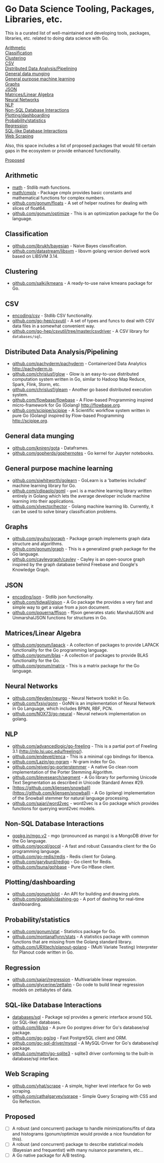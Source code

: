 # Go Data Science Tooling, Packages, Libraries, etc.

This is a curated list of well-maintained and developing tools, packages, libraries, etc. related to doing data science with Go.

[Arithmetic](README.md#arithmetic)  
[Classification](README.md#classification)  
[Clustering](README.md#clustering)  
[CSV](README.md#csv)  
[Distributed Data Analysis/Pipelining](README.md#distributed-data-analysispipelining)  
[General data munging](README.md#general-data-munging)  
[General purpose machine learning](README.md#general-purpose-machine-learning)  
[Graphs](README.md#graphs)  
[JSON](README.md#json)  
[Matrices/Linear Algebra](README.md#matriceslinear-algebra)  
[Neural Networks](README.md#neural-networks)  
[NLP](README.md#nlp)  
[Non-SQL Database Interactions](README.md#non-sql-database-interactions)  
[Plotting/dashboarding](README.md#plottingdashboarding)  
[Probability/statistics](README.md#probabilitystatistics)  
[Regression](README.md#regression)  
[SQL-like Database Interactions](README.md#sql-like-database-interactions)  
[Web Scraping](README.md#web-scraping)  

Also, this space includes a list of proposed packages that would fill certain gaps in the ecosystem or provide enhanced functionality.

[Proposed](README.md#proposed)

## Arithmetic 

- [math](https://golang.org/pkg/math/) - Stdlib math functions.
- [math/cmplx](https://golang.org/pkg/math/cmplx/) - Package cmplx provides basic constants and mathematical functions for complex numbers.
- [github.com/gonum/floats](https://github.com/gonum/floats) - A set of helper routines for dealing with slices of float64.
- [github.com/gonum/optimize](https://github.com/gonum/optimize) - This is an optimization package for the Go language. 

## Classification

- [github.com/jbrukh/bayesian](https://github.com/jbrukh/bayesian) - Naive Bayes classification.
- [github.com/datastream/libsvm](https://github.com/datastream/libsvm) - libsvm golang version derived work based on LIBSVM 3.14.

## Clustering

- [github.com/salkj/kmeans](https://github.com/salkj/kmeans) - A ready-to-use naive kmeans package for Go.

## CSV

- [encoding/csv](https://golang.org/pkg/encoding/csv/) - Stdlib CSV functionality.
- [github.com/go-hep/csvutil](https://github.com/go-hep/csvutil) - A set of types and funcs to deal with CSV data files in a somewhat convenient way.
- [github.com/go-hep/csvutil/tree/master/csvdriver](https://github.com/go-hep/csvutil/tree/master/csvdriver) - A CSV library for `databases/sql`.

## Distributed Data Analysis/Pipelining

- [github.com/pachyderm/pachyderm](https://github.com/pachyderm/pachyderm) - Containerized Data Analytics http://pachyderm.io.
- [github.com/chrislusf/glow](https://github.com/chrislusf/glow) - Glow is an easy-to-use distributed computation system written in Go, similar to Hadoop Map Reduce, Spark, Flink, Storm, etc.
- [github.com/chrislusf/gleam](https://github.com/chrislusf/gleam) - Another go based distributed execution system.
- [github.com/flowbase/flowbase](https://github.com/flowbase/flowbase) - A Flow-based Programming inspired micro-framework for Go (Golang) http://flowbase.org.
- [github.com/scipipe/scipipe](https://github.com/scipipe/scipipe) - A Scientific workflow system written in pure Go (Golang) inspired by Flow-based Programming http://scipipe.org.

## General data munging

- [github.com/kniren/gota](https://github.com/kniren/gota) - Dataframes.
- [github.com/gopherds/gophernotes](https://github.com/gopherds/gophernotes) - Go kernel for Jupyter notebooks.

## General purpose machine learning

- [github.com/sjwhitworth/golearn](https://github.com/sjwhitworth/golearn) - GoLearn is a 'batteries included' machine learning library for Go.
- [github.com/cdipaolo/goml](https://github.com/cdipaolo/goml) - `goml` is a machine learning library written entirely in Golang which lets the average developer include machine learning into their applications.
- [github.com/xlvector/hector](https://github.com/xlvector/hector) - Golang machine learning lib. Currently, it can be used to solve binary classification problems. 

## Graphs

- [github.com/gyuho/goraph](https://github.com/gyuho/goraph) - Package goraph implements graph data structure and algorithms.
- [github.com/gonum/graph](https://github.com/gonum/graph) - This is a generalized graph package for the Go language.
- [github.com/cayleygraph/cayley](https://github.com/cayleygraph/cayley) - Cayley is an open-source graph inspired by the graph database behind Freebase and Google's Knowledge Graph.

## JSON

- [encoding/json](https://golang.org/pkg/encoding/json/) - Stdlib json functionality.
- [github.com/tidwall/gjson](https://github.com/tidwall/gjson) - A Go package the provides a very fast and simple way to get a value from a json document.
- [github.com/pquerna/ffjson](https://github.com/pquerna/ffjson) - ffjson generates static MarshalJSON and UnmarshalJSON functions for structures in Go. 

## Matrices/Linear Algebra

- [github.com/gonum/lapack](https://github.com/gonum/lapack) - A collection of packages to provide LAPACK functionality for the Go programming language.
- [github.com/gonum/blas](https://github.com/gonum/blas) - A collection of packages to provide BLAS functionality for the Go.
- [github.com/gonum/matrix](https://github.com/gonum/matrix) - This is a matrix package for the Go language.

## Neural Networks

- [github.com/tleyden/neurgo](https://github.com/tleyden/neurgo) - Neural Network toolkit in Go.
- [github.com/fxsjy/gonn](https://github.com/fxsjy/gonn) - GoNN is an implementation of Neural Network in Go Language, which includes BPNN, RBF, PCN.
- [github.com/NOX73/go-neural](https://github.com/NOX73/go-neural) - Neural network implementation on golang.

## NLP

- [github.com/advancedlogic/go-freeling](https://github.com/advancedlogic/go-freeling) - This is a partial port of Freeling 3.1 (http://nlp.lsi.upc.edu/freeling/).
- [github.com/endeveit/enca](https://github.com/endeveit/enca) - This is a minimal cgo bindings for libenca.
- [github.com/Lazin/go-ngram](https://github.com/Lazin/go-ngram) - N-gram index for Go.
- [github.com/reiver/go-porterstemmer](https://github.com/reiver/go-porterstemmer) - A native Go clean room implementation of the Porter Stemming Algorithm.
- [github.com/blevesearch/segment](https://github.com/blevesearch/segment) - A Go library for performing Unicode Text Segmentation as described in Unicode Standard Annex #29.
- [https://github.com/kljensen/snowball](https://github.com/kljensen/snowball) - A Go (golang) implementation of the Snowball stemmer for natural language processing.
- [github.com/sajari/word2vec](https://github.com/sajari/word2vec) - word2vec is a Go package which provides functions for querying word2vec models.

## Non-SQL Database Interactions

- [gopkg.in/mgo.v2](https://labix.org/mgo) - mgo (pronounced as mango) is a MongoDB driver for the Go language.
- [github.com/gocql/gocql](https://github.com/gocql/gocql) - A fast and robust Cassandra client for the Go programming language.
- [github.com/go-redis/redis](https://github.com/go-redis/redis) - Redis client for Golang.
- [github.com/garyburd/redigo](https://github.com/garyburd/redigo) - Go client for Redis.
- [github.com/tsuna/gohbase](https://github.com/tsuna/gohbase) - Pure Go HBase client.

## Plotting/dashboarding

- [github.com/gonum/plot](https://github.com/gonum/plot) - An API for building and drawing plots.
- [github.com/gigablah/dashing-go](https://github.com/gigablah/dashing-go) - A port of dashing for real-time dashboarding.

## Probability/statistics

- [github.com/gonum/stat](https://github.com/gonum/stat) - Statistics package for Go.
- [github.com/montanaflynn/stats](https://github.com/montanaflynn/stats) - A statistics package with common functions that are missing from the Golang standard library.
- [github.com/URXtech/planout-golang](https://github.com/URXtech/planout-golang) - (Multi Variate Testing) Interpreter for Planout code written in Go.

## Regression

- [github.com/sajari/regression](https://github.com/sajari/regression) - Multivariable linear regression.
- [github.com/glycerine/zettalm](https://github.com/glycerine/zettalm) - Go code to build linear regression models on zettabytes of data.

## SQL-like Database Interactions

- [databases/sql](https://golang.org/pkg/database/sql/) - Package sql provides a generic interface around SQL (or SQL-like) databases.
- [github.com/lib/pq](https://github.com/lib/pq) - A pure Go postgres driver for Go's database/sql package.
- [github.com/go-pg/pg](https://github.com/go-pg/pg) - Fast PostgreSQL client and ORM.
- [github.com/go-sql-driver/mysql](https://github.com/go-sql-driver/mysql) - A MySQL-Driver for Go's database/sql package.
- [github.com/mattn/go-sqlite3](https://github.com/mattn/go-sqlite3) - sqlite3 driver conforming to the built-in database/sql interface.

## Web Scraping

- [github.com/yhat/scrape](https://github.com/yhat/scrape) - A simple, higher level interface for Go web scraping.
- [github.com/cathalgarvey/sqrape](https://github.com/cathalgarvey/sqrape) - Simple Query Scraping with CSS and Go Reflection.

## Proposed

  * [ ] A robust (and concurrent) package to handle minimizations/fits of data and histograms (gonum/optimize would provide a nice foundation for this).
  * [ ] A robust (and concurrent) package to describe statistical models (Bayesian and frequentist) with many nuisance parameters, etc...
  * [ ] A Go native package for A/B testing.
